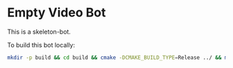 # Empty Video Bot

This is a skeleton-bot.

To build this bot locally:

```bash
mkdir -p build && cd build && cmake -DCMAKE_BUILD_TYPE=Release ../ && make -j8
```
